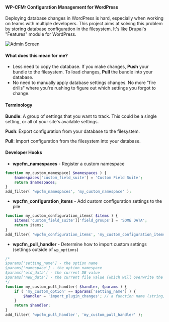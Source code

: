 #### WP-CFM: Configuration Management for WordPress

Deploying database changes in WordPress is hard, especially when working on teams with multiple developers. This project aims at solving this problem by storing database configuration in the filesystem. It's like Drupal's "Features" module for WordPress.

![Admin Screen](http://i.imgur.com/EsdnMLJ.png)

#### What does this mean for me?

* Less need to copy the database. If you make changes, **Push** your bundle to the filesystem. To load changes, **Pull** the bundle into your database.
* No need to manually apply database settings changes. No more "fire drills" where you're rushing to figure out which settings you forgot to change.

#### Terminology

**Bundle**: A group of settings that you want to track. This could be a single setting, or all of your site's available settings.

**Push**: Export configuration from your database to the filesystem.

**Pull**: Import configuration from the filesystem into your database.

#### Developer Hooks

* **wpcfm_namespaces** - Register a custom namespace

```php
function my_custom_namespace( $namespaces ) {
    $namespaces['custom_field_suite'] = 'Custom Field Suite';
    return $namespaces;
}
add_filter( 'wpcfm_namespaces', 'my_custom_namespace' );
```

* **wpcfm_configuration_items** - Add custom configuration settings to the pile

```php
function my_custom_configuration_items( $items ) {
    $items['custom_field_suite']['field_groups'] = 'SOME DATA';
    return items;
}
add_filter( 'wpcfm_configuration_items', 'my_custom_configuration_items' );
```

* **wpcfm_pull_handler** - Determine how to import custom settings (settings outside of `wp_options`)

```php
/*
$params['setting_name'] - the option name
$params['namespace'] - the option namespace
$params['old_data'] - the current DB value
$params['new_data'] - the current file value (which will overwrite the DB)
*/
function my_custom_pull_handler( $handler, $params ) {
    if ( 'my_custom_option' == $params['setting_name'] ) {
        $handler = 'import_plugin_changes'; // a function name (string) or method name (array)
    }
    return $handler;
}
add_filter( 'wpcfm_pull_handler', 'my_custom_pull_handler' );
```
